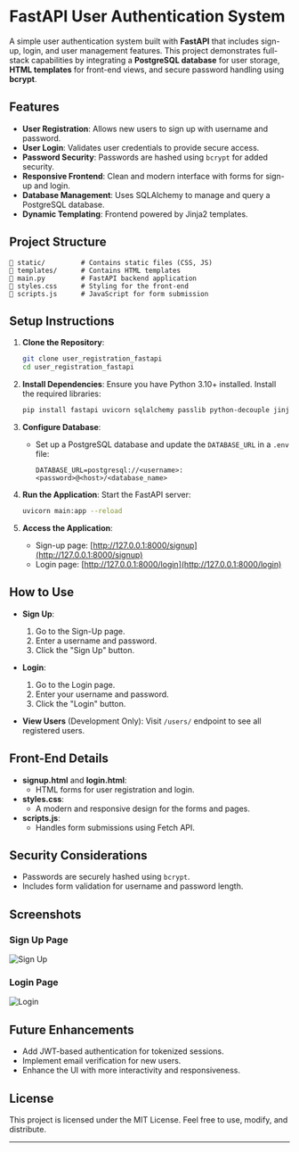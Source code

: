 
# FastAPI User Authentication System

A simple user authentication system built with **FastAPI** that includes sign-up, login, and user management features. This project demonstrates full-stack capabilities by integrating a **PostgreSQL database** for user storage, **HTML templates** for front-end views, and secure password handling using **bcrypt**.

## Features

- **User Registration**: Allows new users to sign up with username and password.
- **User Login**: Validates user credentials to provide secure access.
- **Password Security**: Passwords are hashed using `bcrypt` for added security.
- **Responsive Frontend**: Clean and modern interface with forms for sign-up and login.
- **Database Management**: Uses SQLAlchemy to manage and query a PostgreSQL database.
- **Dynamic Templating**: Frontend powered by Jinja2 templates.

## Project Structure

```plaintext
📁 static/         # Contains static files (CSS, JS)
📁 templates/      # Contains HTML templates
📄 main.py         # FastAPI backend application
📄 styles.css      # Styling for the front-end
📄 scripts.js      # JavaScript for form submission
```

## Setup Instructions

1. **Clone the Repository**:
   ```bash
   git clone user_registration_fastapi
   cd user_registration_fastapi
   ```

2. **Install Dependencies**:
   Ensure you have Python 3.10+ installed. Install the required libraries:
   ```bash
   pip install fastapi uvicorn sqlalchemy passlib python-decouple jinja2
   ```

3. **Configure Database**:
   - Set up a PostgreSQL database and update the `DATABASE_URL` in a `.env` file:
     ```env
     DATABASE_URL=postgresql://<username>:<password>@<host>/<database_name>
     ```

4. **Run the Application**:
   Start the FastAPI server:
   ```bash
   uvicorn main:app --reload
   ```

5. **Access the Application**:
   - Sign-up page: [http://127.0.0.1:8000/signup](http://127.0.0.1:8000/signup)
   - Login page: [http://127.0.0.1:8000/login](http://127.0.0.1:8000/login)

## How to Use

- **Sign Up**:
  1. Go to the Sign-Up page.
  2. Enter a username and password.
  3. Click the "Sign Up" button.

- **Login**:
  1. Go to the Login page.
  2. Enter your username and password.
  3. Click the "Login" button.

- **View Users** (Development Only):
  Visit `/users/` endpoint to see all registered users.

## Front-End Details

- **signup.html** and **login.html**: 
  - HTML forms for user registration and login.
- **styles.css**: 
  - A modern and responsive design for the forms and pages.
- **scripts.js**: 
  - Handles form submissions using Fetch API.

## Security Considerations

- Passwords are securely hashed using `bcrypt`.
- Includes form validation for username and password length.

## Screenshots

### Sign Up Page
![Sign Up](https://via.placeholder.com/800x400?text=Screenshot+of+Sign+Up+Page)

### Login Page
![Login](https://via.placeholder.com/800x400?text=Screenshot+of+Login+Page)

## Future Enhancements

- Add JWT-based authentication for tokenized sessions.
- Implement email verification for new users.
- Enhance the UI with more interactivity and responsiveness.

## License

This project is licensed under the MIT License. Feel free to use, modify, and distribute.

---
